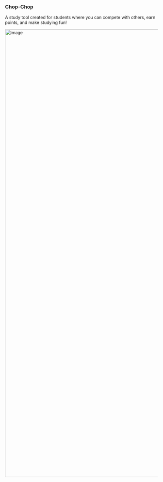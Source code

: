 ### Chop-Chop
A study tool created for students where you can compete with others, earn points, and make studying fun!

<img width="1470" alt="image" src="https://github.com/user-attachments/assets/497d82a0-c3ba-4185-9937-85936ab6a9dc" />
